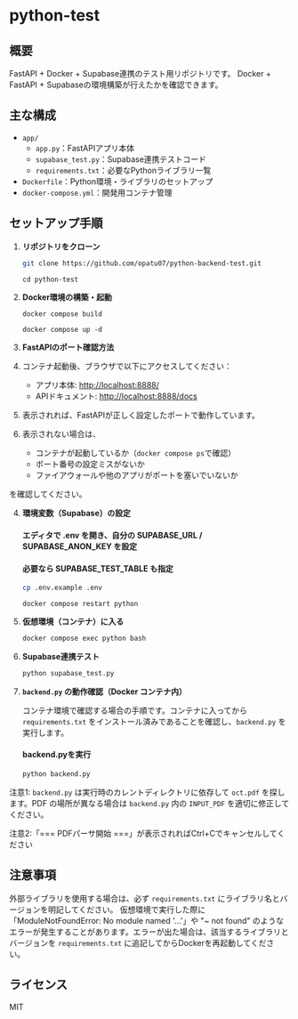 # python-test

## 概要
FastAPI + Docker + Supabase連携のテスト用リポジトリです。
Docker + FastAPI + Supabaseの環境構築が行えたかを確認できます。

## 主な構成
- `app/`
  - `app.py`：FastAPIアプリ本体
  - `supabase_test.py`：Supabase連携テストコード
  - `requirements.txt`：必要なPythonライブラリ一覧
- `Dockerfile`：Python環境・ライブラリのセットアップ
- `docker-compose.yml`：開発用コンテナ管理

## セットアップ手順

1. **リポジトリをクローン**
   ```bash
   git clone https://github.com/opatu07/python-backend-test.git
   ```
   ```
   cd python-test
   ```

2. **Docker環境の構築・起動**
   ```bash
   docker compose build
   ```
   ```
   docker compose up -d
   ```

3. **FastAPIのポート確認方法**

1. コンテナ起動後、ブラウザで以下にアクセスしてください：
   - アプリ本体: [http://localhost:8888/](http://localhost:8888/)
   - APIドキュメント: [http://localhost:8888/docs](http://localhost:8888/docs)

2. 表示されれば、FastAPIが正しく設定したポートで動作しています。

3. 表示されない場合は、
   - コンテナが起動しているか（`docker compose ps`で確認）
   - ポート番号の設定ミスがないか
   - ファイアウォールや他のアプリがポートを塞いでいないか

を確認してください。

4. **環境変数（Supabase）の設定**
   #### エディタで .env を開き、自分の SUPABASE_URL / SUPABASE_ANON_KEY を設定 
   #### 必要なら SUPABASE_TEST_TABLE も指定
   ```bash
   cp .env.example .env
   ```
   ```
   docker compose restart python
   ```

5. **仮想環境（コンテナ）に入る**
   ```bash
   docker compose exec python bash
   ```

6. **Supabase連携テスト**
   ```bash
   python supabase_test.py
   ```


7. **`backend.py` の動作確認（Docker コンテナ内）**

   コンテナ環境で確認する場合の手順です。コンテナに入ってから `requirements.txt` をインストール済みであることを確認し、`backend.py` を実行します。
   #### backend.pyを実行
   ```bash
   python backend.py
   ```

注意1: `backend.py` は実行時のカレントディレクトリに依存して `oct.pdf` を探します。PDF の場所が異なる場合は `backend.py` 内の `INPUT_PDF` を適切に修正してください。

注意2:「=== PDFパーサ開始 ===」が表示されればCtrl+Cでキャンセルしてください


## 注意事項
外部ライブラリを使用する場合は、必ず `requirements.txt` にライブラリ名とバージョンを明記してください。
仮想環境で実行した際に「ModuleNotFoundError: No module named '...'」や "~ not found" のようなエラーが発生することがあります。エラーが出た場合は、該当するライブラリとバージョンを `requirements.txt` に追記してからDockerを再起動してください。
## ライセンス
MIT

